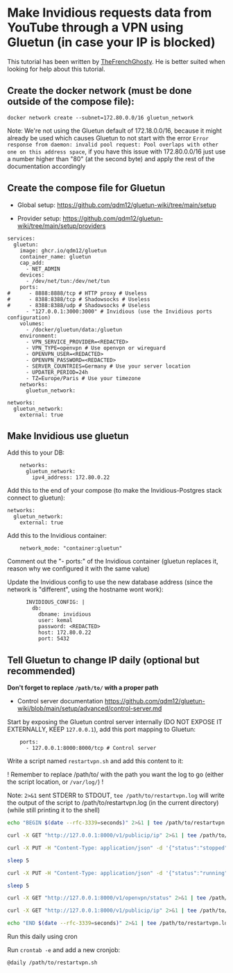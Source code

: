 # Make Invidious requests data from YouTube through a VPN using Gluetun (in case your IP is blocked)

This tutorial has been written by [TheFrenchGhosty](https://github.com/TheFrenchGhosty). He is better suited when looking for help about this tutorial.

## Create the docker network (must be done outside of the compose file):

```
docker network create --subnet=172.80.0.0/16 gluetun_network
```

Note: We're not using the Gluetun default of 172.18.0.0/16, because it might already be used which causes Gluetun to not start with the error `Error response from daemon: invalid pool request: Pool overlaps with other one on this address space`, if you have this issue with 172.80.0.0/16 just use a number higher than "80" (at the second byte) and apply the rest of the documentation accordingly


## Create the compose file for Gluetun

- Global setup: https://github.com/qdm12/gluetun-wiki/tree/main/setup

- Provider setup: https://github.com/qdm12/gluetun-wiki/tree/main/setup/providers

```
services:
  gluetun:
    image: ghcr.io/qdm12/gluetun
    container_name: gluetun
    cap_add:
      - NET_ADMIN
    devices:
      - /dev/net/tun:/dev/net/tun
    ports:
#      - 8888:8888/tcp # HTTP proxy # Useless
#      - 8388:8388/tcp # Shadowsocks # Useless
#      - 8388:8388/udp # Shadowsocks # Useless
      - "127.0.0.1:3000:3000" # Invidious (use the Invidious ports configuration)
    volumes:
      - /docker/gluetun/data:/gluetun
    environment:
      - VPN_SERVICE_PROVIDER=<REDACTED>
      - VPN_TYPE=openvpn # Use openvpn or wireguard
      - OPENVPN_USER=<REDACTED>
      - OPENVPN_PASSWORD=<REDACTED>
      - SERVER_COUNTRIES=Germany # Use your server location
      - UPDATER_PERIOD=24h
      - TZ=Europe/Paris # Use your timezone
    networks:
      gluetun_network:

networks:
  gluetun_network:
    external: true
```

## Make Invidious use gluetun


Add this to your DB:

```
    networks:
      gluetun_network:
        ipv4_address: 172.80.0.22
```

Add this to the end of your compose (to make the Invidious-Postgres stack connect to gluetun):

```
networks:
  gluetun_network:
    external: true
```


Add this to the Invidious container:

```
    network_mode: "container:gluetun"
```

Comment out the "- ports:" of the Invidious container (gluetun replaces it, reason why we configured it with the same value)


Update the Invidious config to use the new database address (since the network is "different", using the hostname wont work):

```
      INVIDIOUS_CONFIG: |
        db:
          dbname: invidious
          user: kemal
          password: <REDACTED>
          host: 172.80.0.22
          port: 5432
```

## Tell Gluetun to change IP daily (optional but recommended)

**Don't forget to replace `/path/to/` with a proper path**

- Control server documentation https://github.com/qdm12/gluetun-wiki/blob/main/setup/advanced/control-server.md

Start by exposing the Gluetun control server internally (DO NOT EXPOSE IT EXTERNALLY, KEEP `127.0.0.1`), add this port mapping to Gluetun:

```
    ports:
      - 127.0.0.1:8000:8000/tcp # Control server
```


Write a script named `restartvpn.sh` and add this content to it:

! Remember to replace /path/to/ with the path you want the log to go (either the script location, or `/var/log/`) !

Note: `2>&1` sent STDERR to STDOUT, `tee /path/to/restartvpn.log` will write the output of the script to /path/to/restartvpn.log (in the current directory) (while still printing it to the shell)

```bash
echo "BEGIN $(date --rfc-3339=seconds)" 2>&1 | tee /path/to/restartvpn.log

curl -X GET "http://127.0.0.1:8000/v1/publicip/ip" 2>&1 | tee /path/to/restartvpn.log # Print the original IP

curl -X PUT -H "Content-Type: application/json" -d '{"status":"stopped"}' "http://127.0.0.1:8000/v1/openvpn/status" 2>&1 | tee /path/to/restartvpn.log # Stop OpenVPN

sleep 5

curl -X PUT -H "Content-Type: application/json" -d '{"status":"running"}' "http://127.0.0.1:8000/v1/openvpn/status" 2>&1 | tee /path/to/restartvpn.log # Start OpenVPN (changing the server it's connecting to)

sleep 5

curl -X GET "http://127.0.0.1:8000/v1/openvpn/status" 2>&1 | tee /path/to/restartvpn.log # Print the Gluetun status

curl -X GET "http://127.0.0.1:8000/v1/publicip/ip" 2>&1 | tee /path/to/restartvpn.log # Print the new IP

echo "END $(date --rfc-3339=seconds)" 2>&1 | tee /path/to/restartvpn.log
```


Run this daily using cron

Run `crontab -e` and add a new cronjob:

```
@daily /path/to/restartvpn.sh
```

